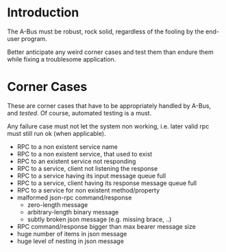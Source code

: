 # Introduction #

The A-Bus must be robust, rock solid, regardless of the fooling by the end-user program.

Better anticipate any weird corner cases and test them than endure them while fixing a troublesome application.

# Corner Cases #

These are corner cases that have to be appropriately handled by A-Bus, and _tested_.
Of course, automated testing is a must.

Any failure case must not let the system non working, i.e. later valid rpc must still run ok (when applicable).

  * RPC to a non existent service name
  * RPC to a non existent service, that used to exist
  * RPC to an existent service not responding
  * RPC to a service, client not listening the response
  * RPC to a service having its input message queue full
  * RPC to a service, client having its response message queue full
  * RPC to a service for non existent method/property
  * malformed json-rpc command/response
    * zero-length message
    * arbitrary-length binary message
    * subtly broken json message (e.g. missing brace, ..)
  * RPC command/response bigger than max bearer message size
  * huge number of items in json message
  * huge level of nesting in json message